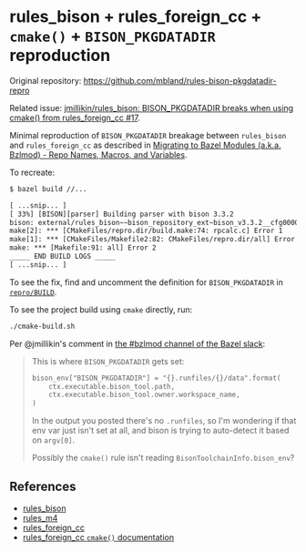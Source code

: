 # rules_bison + rules_foreign_cc + `cmake()` + `BISON_PKGDATADIR` reproduction

Original repository: <https://github.com/mbland/rules-bison-pkgdatadir-repro>

Related issue: [jmillikin/rules_bison: BISON_PKGDATADIR breaks when using
cmake() from rules_foreign_cc #17][issue].

Minimal reproduction of `BISON_PKGDATADIR` breakage between `rules_bison` and
`rules_foreign_cc` as described in [Migrating to Bazel Modules (a.k.a. Bzlmod) -
Repo Names, Macros, and Variables][blog].

To recreate:

```txt
$ bazel build //...

[ ...snip... ]
[ 33%] [BISON][parser] Building parser with bison 3.3.2
bison: external/rules_bison~~bison_repository_ext~bison_v3.3.2__cfg00000B62/data/m4sugar/m4sugar.m4: cannot open: No such file or directory
make[2]: *** [CMakeFiles/repro.dir/build.make:74: rpcalc.c] Error 1
make[1]: *** [CMakeFiles/Makefile2:82: CMakeFiles/repro.dir/all] Error 2
make: *** [Makefile:91: all] Error 2
_____ END BUILD LOGS _____
[ ...snip... ]
```

To see the fix, find and uncomment the definition for `BISON_PKGDATADIR` in
[`repro/BUILD`][build].

To see the project build using `cmake` directly, run:

```txt
./cmake-build.sh
```

Per @jmillikin's comment in [the #bzlmod channel of the Bazel slack][slack]:

> This is where `BISON_PKGDATADIR` gets set:
>
> ```txt
> bison_env["BISON_PKGDATADIR"] = "{}.runfiles/{}/data".format(
>     ctx.executable.bison_tool.path,
>     ctx.executable.bison_tool.owner.workspace_name,
> )
> ```
>
> In the output you posted there's no `.runfiles`, so I'm wondering if that env
> var just isn't set at all, and bison is trying to auto-detect it based on
> `argv[0]`.
>
> Possibly the `cmake()` rule isn't reading `BisonToolchainInfo.bison_env`?

## References

- [rules_bison](https://github.com/jmillikin/rules_bison)
- [rules_m4](https://github.com/jmillikin/rules_m4)
- [rules_foreign_cc](https://github.com/bazelbuild/rules_foreign_cc)
- [rules_foreign_cc `cmake()` documentation](https://bazelbuild.github.io/rules_foreign_cc/main/cmake.html#cmake)

[issue]: https://github.com/jmillikin/rules_bison/issues/17
[blog]: https://blog.engflow.com/2024/09/06/migrating-to-bazel-modules-aka-bzlmod---repo-names-macros-and-variables/#updating-an-environment-variable-in-a-cmake-build-target
[build]: ./repro/BUILD
[slack]: https://bazelbuild.slack.com/archives/C014RARENH0/p1725925857793329?thread_ts=1725637275.962299&cid=C014RARENH0
